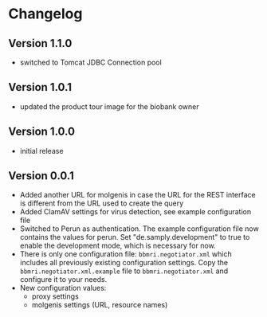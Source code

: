 # Changelog

## Version 1.1.0

- switched to Tomcat JDBC Connection pool

## Version 1.0.1

- updated the product tour image for the biobank owner

## Version 1.0.0

- initial release

## Version 0.0.1

- Added another URL for molgenis in case the URL for the REST interface is different
  from the URL used to create the query
- Added ClamAV settings for virus detection, see example configuration file
- Switched to Perun as authentication. The example configuration file now contains the values for perun. Set "de.samply.development" to true
  to enable the development mode, which is necessary for now.
- There is only one configuration file: `bbmri.negotiator.xml` which includes all previously existing configuration settings.
  Copy the `bbmri.negotiator.xml.example` file to `bbmri.negotiator.xml` and configure it to your needs.
- New configuration values:
    - proxy settings
    - molgenis settings (URL, resource names)
